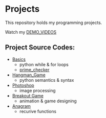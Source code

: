 # Projects
This repository holds my programming projects.

Watch my [DEMO_VIDEOS](https://drive.google.com/drive/folders/1Gi3bn9qPW_gR0ISyGzVPLd5Bztdvd7rF?fbclid=IwAR36BW3v_bHn-Idsh-0_ROSWLwrXOzoervZId25OOzH2LX4b6FCGDfULdDg)

## Project Source Codes:
* [Basics](https://github.com/ChuangChihHan/MystanCodeProjects/tree/main/project/basics)
  * python while & for loops
  * [prime_checker](https://github.com/ChuangChihHan/MystanCodeProjects/blob/main/project/basics/prime_checker.py)
* [Hangman_Game](https://github.com/ChuangChihHan/MystanCodeProjects/blob/main/project/hangman/hangman.py)
  * python semantics & syntax
* [Photoshop](https://github.com/ChuangChihHan/MystanCodeProjects/tree/main/project/photoshop)
  * image processing
* [Breakout Game](https://github.com/ChuangChihHan/MystanCodeProjects/tree/main/project/breakout_game)
  * animation & game designing
* [Anagram](https://github.com/ChuangChihHan/MystanCodeProjects/blob/main/project/anagram/anagram.py)
  * recurive functions
